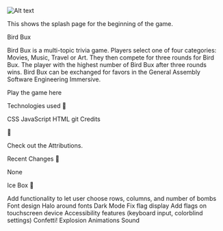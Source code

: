 
![Alt text](https://file%2B.vscode-resource.vscode-cdn.net/var/folders/8c/p4djcl_10bg8v4x_4dp8m4fc0000gn/T/TemporaryItems/NSIRD_screencaptureui_iKPPSh/Screenshot%202022-12-22%20at%208.53.51%20AM.png?version%3D1671717249619)

This shows the splash page for the beginning of the game.

Bird Bux

Bird Bux is a multi-topic trivia game.  Players select one of four categories: Movies, Music, Travel or Art.  They then compete for three rounds for Bird Bux.  The player with the highest number of Bird Bux after three rounds wins.  Bird Bux can be exchanged for favors in the General Assembly Software Engineering Immersive.

Play the game here

Technologies used 💾

CSS
JavaScript
HTML
git
Credits 

🙌

Check out the Attributions.

Recent Changes 🧹

None

Ice Box 🧊

 Add functionality to let user choose rows, columns, and number of bombs
 Font design
 Halo around fonts
 Dark Mode
 Fix flag display
 Add flags on touchscreen device
 Accessibility features (keyboard input, colorblind settings)
 Confetti!
 Explosion Animations
 Sound